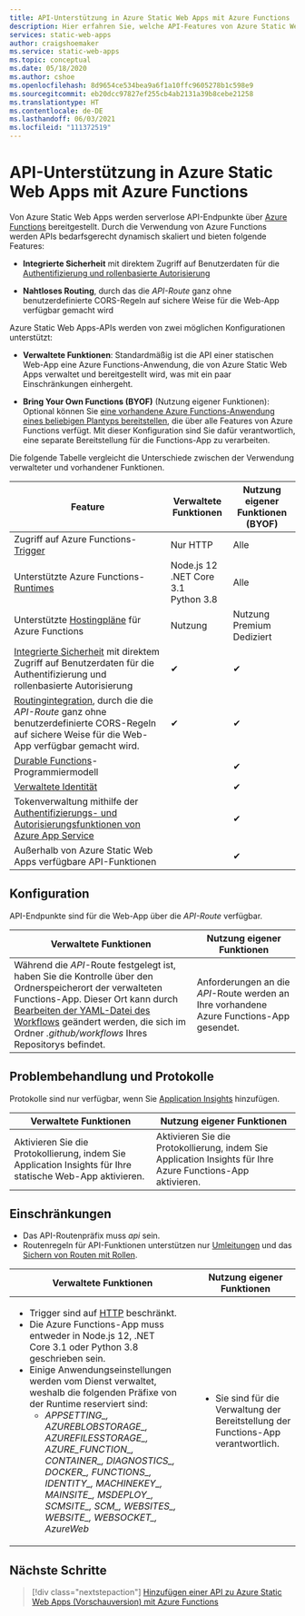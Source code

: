```yaml
---
title: API-Unterstützung in Azure Static Web Apps mit Azure Functions
description: Hier erfahren Sie, welche API-Features von Azure Static Web Apps unterstützt werden.
services: static-web-apps
author: craigshoemaker
ms.service: static-web-apps
ms.topic: conceptual
ms.date: 05/18/2020
ms.author: cshoe
ms.openlocfilehash: 8d9654ce534bea9a6f1a10ffc9605278b1c598e9
ms.sourcegitcommit: eb20dcc97827ef255cb4ab2131a39b8cebe21258
ms.translationtype: HT
ms.contentlocale: de-DE
ms.lasthandoff: 06/03/2021
ms.locfileid: "111372519"
---
```

# <a name="api-support-in-azure-static-web-apps-with-azure-functions"></a>API-Unterstützung in Azure Static Web Apps mit Azure Functions

Von Azure Static Web Apps werden serverlose API-Endpunkte über [Azure Functions](../azure-functions/functions-overview.md) bereitgestellt. Durch die Verwendung von Azure Functions werden APIs bedarfsgerecht dynamisch skaliert und bieten folgende Features:

- **Integrierte Sicherheit** mit direktem Zugriff auf Benutzerdaten für die [Authentifizierung und rollenbasierte Autorisierung](user-information.md)

- **Nahtloses Routing**, durch das die _API-Route_ ganz ohne benutzerdefinierte CORS-Regeln auf sichere Weise für die Web-App verfügbar gemacht wird

Azure Static Web Apps-APIs werden von zwei möglichen Konfigurationen unterstützt:

- **Verwaltete Funktionen**: Standardmäßig ist die API einer statischen Web-App eine Azure Functions-Anwendung, die von Azure Static Web Apps verwaltet und bereitgestellt wird, was mit ein paar Einschränkungen einhergeht.

- **Bring Your Own Functions (BYOF)** (Nutzung eigener Funktionen): Optional können Sie [eine vorhandene Azure Functions-Anwendung eines beliebigen Plantyps bereitstellen](functions-bring-your-own.md), die über alle Features von Azure Functions verfügt. Mit dieser Konfiguration sind Sie dafür verantwortlich, eine separate Bereitstellung für die Functions-App zu verarbeiten.

Die folgende Tabelle vergleicht die Unterschiede zwischen der Verwendung verwalteter und vorhandener Funktionen.

| Feature | Verwaltete Funktionen | Nutzung eigener Funktionen (BYOF) |
| --- | --- | --- |
| Zugriff auf Azure Functions-[Trigger](../azure-functions/functions-triggers-bindings.md#supported-bindings) | Nur HTTP | Alle |
| Unterstützte Azure Functions-[Runtimes](../azure-functions/supported-languages.md#languages-by-runtime-version) | Node.js 12<br>.NET Core 3.1<br>Python 3.8 | Alle |
| Unterstützte [Hostingpläne](../azure-functions/functions-scale.md) für Azure Functions | Nutzung | Nutzung<br>Premium<br>Dediziert |
| [Integrierte Sicherheit](user-information.md) mit direktem Zugriff auf Benutzerdaten für die Authentifizierung und rollenbasierte Autorisierung | ✔ | ✔ |
| [Routingintegration](./configuration.md?#routes), durch die die _API-Route_ ganz ohne benutzerdefinierte CORS-Regeln auf sichere Weise für die Web-App verfügbar gemacht wird. | ✔ | ✔ |
| [Durable Functions](../azure-functions/durable/durable-functions-overview.md)-Programmiermodell | | ✔ |
| [Verwaltete Identität](../app-service/overview-managed-identity.md) | | ✔ |
| Tokenverwaltung mithilfe der [Authentifizierungs- und Autorisierungsfunktionen von Azure App Service](../app-service/configure-authentication-provider-aad.md) | | ✔ |
| Außerhalb von Azure Static Web Apps verfügbare API-Funktionen |  | ✔ |

## <a name="configuration"></a>Konfiguration

API-Endpunkte sind für die Web-App über die _API-Route_ verfügbar.

| Verwaltete Funktionen | Nutzung eigener Funktionen |
| --- | --- |
| Während die _API_-Route festgelegt ist, haben Sie die Kontrolle über den Ordnerspeicherort der verwalteten Functions-App. Dieser Ort kann durch [Bearbeiten der YAML-Datei des Workflows](github-actions-workflow.md#build-and-deploy) geändert werden, die sich im Ordner _.github/workflows_ Ihres Repositorys befindet. | Anforderungen an die _API_-Route werden an Ihre vorhandene Azure Functions-App gesendet. |

## <a name="troubleshooting-and-logs"></a>Problembehandlung und Protokolle

Protokolle sind nur verfügbar, wenn Sie [Application Insights](monitor.md) hinzufügen.

| Verwaltete Funktionen | Nutzung eigener Funktionen |
| --- | --- |
| Aktivieren Sie die Protokollierung, indem Sie Application Insights für Ihre statische Web-App aktivieren. | Aktivieren Sie die Protokollierung, indem Sie Application Insights für Ihre Azure Functions-App aktivieren. |

## <a name="constraints"></a>Einschränkungen

- Das API-Routenpräfix muss _api_ sein.
- Routenregeln für API-Funktionen unterstützen nur [Umleitungen](configuration.md#defining-routes) und das [Sichern von Routen mit Rollen](configuration.md#securing-routes-with-roles).

| Verwaltete Funktionen | Nutzung eigener Funktionen |
| --- | --- |
| <ul><li>Trigger sind auf [HTTP](../azure-functions/functions-bindings-http-webhook.md) beschränkt.</li><li>Die Azure Functions-App muss entweder in Node.js 12, .NET Core 3.1 oder Python 3.8 geschrieben sein.</li><li>Einige Anwendungseinstellungen werden vom Dienst verwaltet, weshalb die folgenden Präfixe von der Runtime reserviert sind:<ul><li>*APPSETTING\_, AZUREBLOBSTORAGE\_, AZUREFILESSTORAGE\_, AZURE_FUNCTION\_, CONTAINER\_, DIAGNOSTICS\_, DOCKER\_, FUNCTIONS\_, IDENTITY\_, MACHINEKEY\_, MAINSITE\_, MSDEPLOY\_, SCMSITE\_, SCM\_, WEBSITES\_, WEBSITE\_, WEBSOCKET\_, AzureWeb*</li></ul></li></ul> | <ul><li>Sie sind für die Verwaltung der Bereitstellung der Functions-App verantwortlich.</li></ul> |

## <a name="next-steps"></a>Nächste Schritte

> [!div class="nextstepaction"]
> [Hinzufügen einer API zu Azure Static Web Apps (Vorschauversion) mit Azure Functions](add-api.md)
